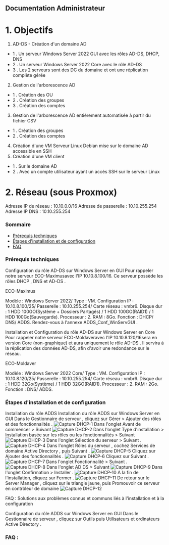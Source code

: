 ## Documentation Administrateur

# 1. Objectifs

1. AD-DS - Création d'un domaine AD
-	1 . Un serveur Windows Server 2022 GUI avec les rôles AD-DS, DHCP, DNS
-	2 . Un serveur Windows Server 2022 Core avec le rôle AD-DS
-	3 . Les 2 serveurs sont des DC du domaine et ont une réplication complète gérée
2. Gestion de l'arborescence AD
-	1 . Création des OU
-	2 . Création des groupes
-	3 . Création des comptes
3. Gestion de l'arborescence AD  entièrement automatisée à partir du fichier CSV
-	1 . Création des groupes
-	2 . Création des comptes
4. Création d'une VM Serveur Linux Debian mise sur le domaine AD accessible en SSH
5. Création d'une VM client
-	1 . Sur le domaine AD
-	2 . Avec un compte utilisateur ayant un accès SSH sur le serveur Linux

# 2. Réseau (sous Proxmox)

Adresse IP de réseau : 10.10.0.0/16
Adresse de passerelle : 10.10.255.254
Adresse IP DNS : 10.10.255.254


### Sommaire
- [Prérequis techniques]()
- [Étapes d'installation et de configuration]()
- [FAQ]()

### Prérequis techniques

Configuration du rôle AD-DS sur Windows Server en GUI
Pour rappeler notre serveur ECO-Maximusavec l'IP 10.10.8.100/16. Ce serveur possède les rôles DHCP , DNS et AD-DS .

ECO-Maximus

Modèle : Windows Server 2022/ Type : VM.
Configuration IP : 10.10.8.100/25/ Passerelle : 10.10.255.254/ Carte réseau : vmbr6.
Disque dur : 1 HDD 100GO(Système + Dossiers Partagés) / 1 HDD 100GO(RAID1) / 1 HDD 100Go(Sauvegarde).
Processeur : 2.
RAM : 8Go.
Fonction : DHCP/ DNS/ ADDS.
Rendez-vous à l'annexe ADDS_Conf_WinServGUI .

Installation et Configuration du rôle AD-DS sur Windows Server en Core
Pour rappeler notre serveur ECO-Moldaveravec l'IP 10.10.8.120/16sera en version Core (non-graphique) et aura uniquement le rôle AD-DS . Il servira à la réplication des données AD-DS, afin d'avoir une redondance sur le réseau.

ECO-Moldaver

Modèle : Windows Server 2022 Core/ Type : VM.
Configuration IP : 10.10.8.120/25/ Passerelle : 10.10.255.254/ Carte réseau : vmbr6.
Disque dur : 1 HDD 32Go(Système) / 1 HDD 32GO(RAID1).
Processeur : 2.
RAM : 2Go.
Fonction : DNS/ ADDS.


### Étapes d'installation et de configuration

Installation du rôle ADDS
Installation du rôle ADDS sur Windows Server en GUI
Dans le Gestionnaire de serveur , cliquez sur Gérer > Ajouter des rôles et des fonctionnalités .
![Capture DHCP-1](https://github.com/user-attachments/assets/54d33fae-e999-4f6e-895f-d556b1f82412)
Dans l'onglet Avant de commencer > Suivant 
![Capture DHCP-2](https://github.com/user-attachments/assets/f546ae76-d672-4c73-993b-e417f7d47e27)
Dans l'onglet Type d'installation > Installation basée sur les rôles ou les fonctionnalités > Suivant 
![Capture DHCP-3](https://github.com/user-attachments/assets/1d0b02f2-d793-4d1e-82ff-ab00db368122)
Dans l'onglet Sélection du serveur > Suivant .
![Capture DHCP-4](https://github.com/user-attachments/assets/11f20317-cd08-4b39-97be-03ae18d05d3f)
Dans l'onglet Rôles du serveur , cochez Services de domaine Active Directory , puis Suivant .
![Capture DHCP-5](https://github.com/user-attachments/assets/4232a435-a594-4d72-8a91-2f56b795114a)
Cliquez sur Ajouter des fonctionnalités .
![Capture DHCP-6](https://github.com/user-attachments/assets/b32801e0-f6e8-4563-a56f-fd5fc4dc7076)
Cliquez sur Suivant .
![Capture DHCP-7](https://github.com/user-attachments/assets/2408fc2e-47c0-4429-bdd8-5fd757211e1f)
Dans l'onglet Fonctionnalité > Suivant .
![Capture DHCP-8](https://github.com/user-attachments/assets/2736fc0c-477d-4777-b9f3-a86534a3d661)
Dans l'onglet AD DS > Suivant 
![Capture DHCP-9](https://github.com/user-attachments/assets/943e10ee-574b-4f59-b675-2ceab602e8db)
Dans l'onglet Confirmation > Installer .
![Capture DHCP-10](https://github.com/user-attachments/assets/01969b33-6b7c-48df-9bc5-b4855e029204)
A la fin de l'installation, cliquez sur Fermer .
![Capture DHCP-11](https://github.com/user-attachments/assets/f69653f2-b3cd-41a0-93b5-e853caa8a662)
De retour sur le Server Manager , cliquez sur le triangle jaune, puis Promouvoir ce serveur en contrôleur de domaine 
![Capture DHCP-12](https://github.com/user-attachments/assets/0f88116a-41e6-4133-a83d-fc5a1e45e38d)





FAQ : Solutions aux problèmes connus et communs liés à l'installation et à la configuration

Configuration du rôle ADDS sur Windows Server en GUI
Dans le Gestionnaire de serveur , cliquez sur Outils puis Utilisateurs et ordinateurs Active Directory .



### FAQ :
